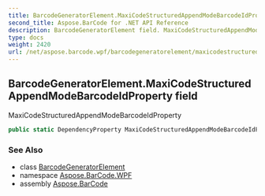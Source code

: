 ```yaml
---
title: BarcodeGeneratorElement.MaxiCodeStructuredAppendModeBarcodeIdProperty
second_title: Aspose.BarCode for .NET API Reference
description: BarcodeGeneratorElement field. MaxiCodeStructuredAppendModeBarcodeIdProperty
type: docs
weight: 2420
url: /net/aspose.barcode.wpf/barcodegeneratorelement/maxicodestructuredappendmodebarcodeidproperty/
---
```

## BarcodeGeneratorElement.MaxiCodeStructuredAppendModeBarcodeIdProperty field

MaxiCodeStructuredAppendModeBarcodeIdProperty

```csharp
public static DependencyProperty MaxiCodeStructuredAppendModeBarcodeIdProperty;
```

### See Also

* class [BarcodeGeneratorElement](../)
* namespace [Aspose.BarCode.WPF](../../../aspose.barcode.wpf/)
* assembly [Aspose.BarCode](../../../)


